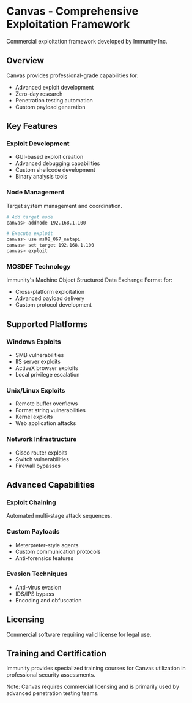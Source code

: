 # Canvas - Comprehensive Exploitation Framework

Commercial exploitation framework developed by Immunity Inc.

## Overview

Canvas provides professional-grade capabilities for:
- Advanced exploit development
- Zero-day research
- Penetration testing automation
- Custom payload generation

## Key Features

### Exploit Development
- GUI-based exploit creation
- Advanced debugging capabilities
- Custom shellcode development
- Binary analysis tools

### Node Management
Target system management and coordination.

```bash
# Add target node
canvas> addnode 192.168.1.100

# Execute exploit
canvas> use ms08_067_netapi
canvas> set target 192.168.1.100
canvas> exploit
```

### MOSDEF Technology
Immunity's Machine Object Structured Data Exchange Format for:
- Cross-platform exploitation
- Advanced payload delivery
- Custom protocol development

## Supported Platforms

### Windows Exploits
- SMB vulnerabilities
- IIS server exploits
- ActiveX browser exploits
- Local privilege escalation

### Unix/Linux Exploits
- Remote buffer overflows
- Format string vulnerabilities
- Kernel exploits
- Web application attacks

### Network Infrastructure
- Cisco router exploits
- Switch vulnerabilities
- Firewall bypasses

## Advanced Capabilities

### Exploit Chaining
Automated multi-stage attack sequences.

### Custom Payloads
- Meterpreter-style agents
- Custom communication protocols
- Anti-forensics features

### Evasion Techniques
- Anti-virus evasion
- IDS/IPS bypass
- Encoding and obfuscation

## Licensing

Commercial software requiring valid license for legal use.

## Training and Certification

Immunity provides specialized training courses for Canvas utilization in professional security assessments.

Note: Canvas requires commercial licensing and is primarily used by advanced penetration testing teams.
